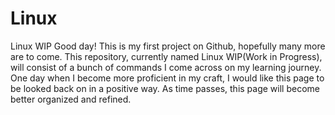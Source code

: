 # Linux
Linux WIP
Good day! This is my first project on Github, hopefully many more are to come. 
This repository, currently named Linux WIP(Work in Progress), will consist of a bunch of commands I come across on my learning journey. 
One day when I become more proficient in my craft, I would like this page to be looked back on in a positive way. As time passes, this page will become better organized and refined. 
